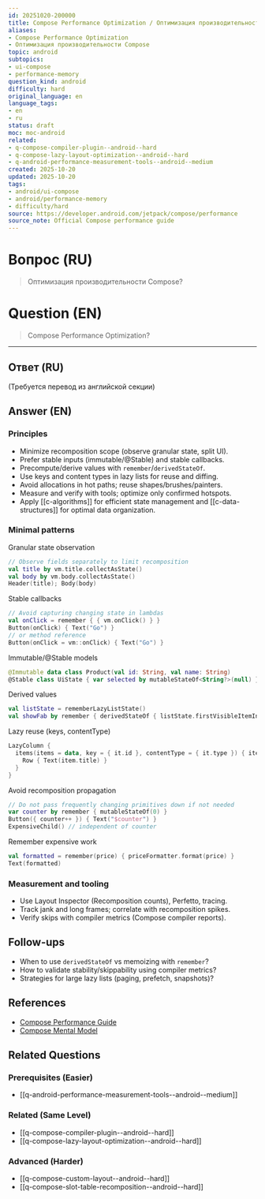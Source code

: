 ```yaml
---
id: 20251020-200000
title: Compose Performance Optimization / Оптимизация производительности Compose
aliases:
- Compose Performance Optimization
- Оптимизация производительности Compose
topic: android
subtopics:
- ui-compose
- performance-memory
question_kind: android
difficulty: hard
original_language: en
language_tags:
- en
- ru
status: draft
moc: moc-android
related:
- q-compose-compiler-plugin--android--hard
- q-compose-lazy-layout-optimization--android--hard
- q-android-performance-measurement-tools--android--medium
created: 2025-10-20
updated: 2025-10-20
tags:
- android/ui-compose
- android/performance-memory
- difficulty/hard
source: https://developer.android.com/jetpack/compose/performance
source_note: Official Compose performance guide
---
```


# Вопрос (RU)
> Оптимизация производительности Compose?

# Question (EN)
> Compose Performance Optimization?

---

## Ответ (RU)

(Требуется перевод из английской секции)

## Answer (EN)

### Principles

- Minimize recomposition scope (observe granular state, split UI).
- Prefer stable inputs (immutable/@Stable) and stable callbacks.
- Precompute/derive values with `remember`/`derivedStateOf`.
- Use keys and content types in lazy lists for reuse and diffing.
- Avoid allocations in hot paths; reuse shapes/brushes/painters.
- Measure and verify with tools; optimize only confirmed hotspots.
- Apply [[c-algorithms]] for efficient state management and [[c-data-structures]] for optimal data organization.

### Minimal patterns

Granular state observation

```kotlin
// Observe fields separately to limit recomposition
val title by vm.title.collectAsState()
val body by vm.body.collectAsState()
Header(title); Body(body)
```

Stable callbacks

```kotlin
// Avoid capturing changing state in lambdas
val onClick = remember { { vm.onClick() } }
Button(onClick) { Text("Go") }
// or method reference
Button(onClick = vm::onClick) { Text("Go") }
```

Immutable/@Stable models

```kotlin
@Immutable data class Product(val id: String, val name: String)
@Stable class UiState { var selected by mutableStateOf<String?>(null) }
```

Derived values

```kotlin
val listState = rememberLazyListState()
val showFab by remember { derivedStateOf { listState.firstVisibleItemIndex > 0 } }
```

Lazy reuse (keys, contentType)

```kotlin
LazyColumn {
  items(items = data, key = { it.id }, contentType = { it.type }) { item ->
    Row { Text(item.title) }
  }
}
```

Avoid recomposition propagation

```kotlin
// Do not pass frequently changing primitives down if not needed
var counter by remember { mutableStateOf(0) }
Button({ counter++ }) { Text("$counter") }
ExpensiveChild() // independent of counter
```

Remember expensive work

```kotlin
val formatted = remember(price) { priceFormatter.format(price) }
Text(formatted)
```

### Measurement and tooling

- Use Layout Inspector (Recomposition counts), Perfetto, tracing.
- Track jank and long frames; correlate with recomposition spikes.
- Verify skips with compiler metrics (Compose compiler reports).

## Follow-ups

- When to use `derivedStateOf` vs memoizing with `remember`?
- How to validate stability/skippability using compiler metrics?
- Strategies for large lazy lists (paging, prefetch, snapshots)?

## References

- [Compose Performance Guide](https://developer.android.com/jetpack/compose/performance)
- [Compose Mental Model](https://developer.android.com/develop/ui/compose/mental-model)

## Related Questions

### Prerequisites (Easier)

- [[q-android-performance-measurement-tools--android--medium]]

### Related (Same Level)

- [[q-compose-compiler-plugin--android--hard]]
- [[q-compose-lazy-layout-optimization--android--hard]]

### Advanced (Harder)

- [[q-compose-custom-layout--android--hard]]
- [[q-compose-slot-table-recomposition--android--hard]]
